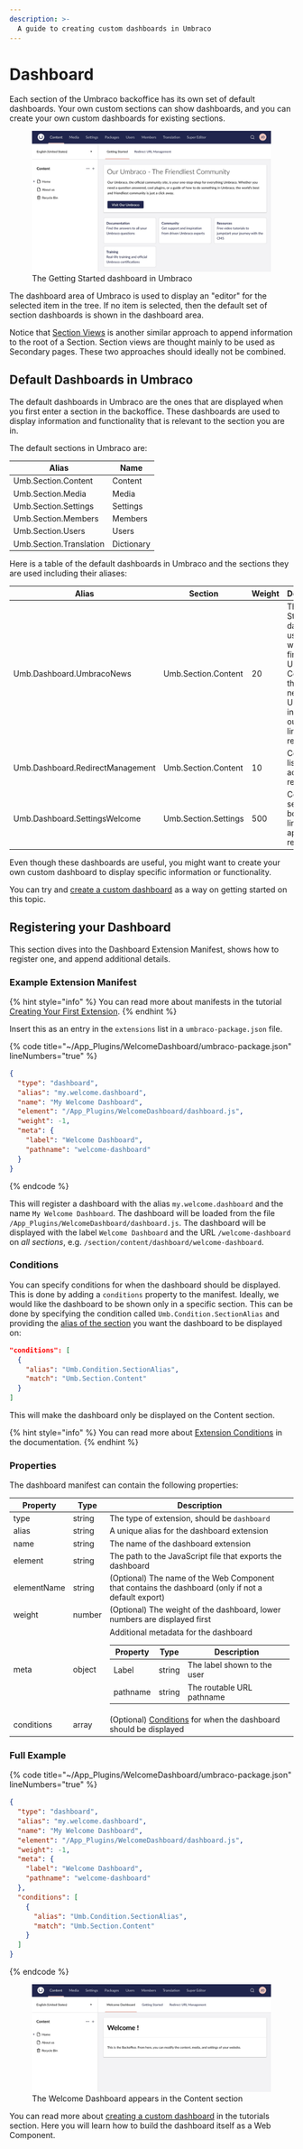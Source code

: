 ```yaml
---
description: >-
  A guide to creating custom dashboards in Umbraco
---
```


# Dashboard

Each section of the Umbraco backoffice has its own set of default dashboards. Your own custom sections can show dashboards, and you can create your own custom dashboards for existing sections.

<figure>
<img alt="The Getting Started dashboard in Umbraco" src="./images/getting-started-dashboard.jpg" />
<figcaption>The Getting Started dashboard in Umbraco</figcaption>
</figure>

The dashboard area of Umbraco is used to display an "editor" for the selected item in the tree. If no item is selected, then the default set of section dashboards is shown in the dashboard area.

Notice that [Section Views](./section-trees/sections/section-view.md) is another similar approach to append information to the root of a Section. Section views are thought mainly to be used as Secondary pages. These two approaches should ideally not be combined.

## Default Dashboards in Umbraco

The default dashboards in Umbraco are the ones that are displayed when you first enter a section in the backoffice. These dashboards are used to display information and functionality that is relevant to the section you are in.

The default sections in Umbraco are:

| Alias | Name |
| --- | --- |
| Umb.Section.Content | Content |
| Umb.Section.Media | Media |
| Umb.Section.Settings | Settings |
| Umb.Section.Members | Members |
| Umb.Section.Users | Users |
| Umb.Section.Translation | Dictionary |

Here is a table of the default dashboards in Umbraco and the sections they are used including their aliases:

| Alias | Section | Weight | Description |
| --- | --- | --- | --- |
| Umb.Dashboard.UmbracoNews | Umb.Section.Content | 20 | The Getting Started dashboard users see when they first enter Umbraco. Contains the latest news of Umbraco including outbound links to resources |
| Umb.Dashboard.RedirectManagement | Umb.Section.Content | 10 | Contains a list of active URL redirects |
| Umb.Dashboard.SettingsWelcome | Umb.Section.Settings | 500 | Contains a set of boxes with links to appropriate resources |

Even though these dashboards are useful, you might want to create your own custom dashboard to display specific information or functionality.

You can try and [create a custom dashboard](../../tutorials/creating-a-custom-dashboard/) as a way on getting started on this topic.

## Registering your Dashboard

This section dives into the Dashboard Extension Manifest, shows how to register one, and append additional details.

### Example Extension Manifest

{% hint style="info" %}
You can read more about manifests in the tutorial [Creating Your First Extension](../tutorials/creating-your-first-extension.md).
{% endhint %}

Insert this as an entry in the `extensions` list in a `umbraco-package.json` file.

{% code title="~/App_Plugins/WelcomeDashboard/umbraco-package.json" lineNumbers="true" %}

```json
{
  "type": "dashboard",
  "alias": "my.welcome.dashboard",
  "name": "My Welcome Dashboard",
  "element": "/App_Plugins/WelcomeDashboard/dashboard.js",
  "weight": -1,
  "meta": {
    "label": "Welcome Dashboard",
    "pathname": "welcome-dashboard"
  }
}
```

{% endcode %}

This will register a dashboard with the alias `my.welcome.dashboard` and the name `My Welcome Dashboard`. The dashboard will be loaded from the file `/App_Plugins/WelcomeDashboard/dashboard.js`. The dashboard will be displayed with the label `Welcome Dashboard` and the URL `/welcome-dashboard` on *all sections*, e.g. `/section/content/dashboard/welcome-dashboard`.

### Conditions

You can specify conditions for when the dashboard should be displayed. This is done by adding a `conditions` property to the manifest. Ideally, we would like the dashboard to be shown only in a specific section. This can be done by specifying the condition called `Umb.Condition.SectionAlias` and providing the [alias of the section](#default-dashboards-in-umbraco) you want the dashboard to be displayed on:

```json
"conditions": [
  {
    "alias": "Umb.Condition.SectionAlias",
    "match": "Umb.Section.Content"
  }
]
```

This will make the dashboard only be displayed on the Content section.

{% hint style="info" %}
You can read more about [Extension Conditions](./backoffice-setup/extension-registry/extension-conditions.md) in the documentation.
{% endhint %}

### Properties

The dashboard manifest can contain the following properties:

| Property | Type | Description |
| --- | --- | --- |
| type | string | The type of extension, should be `dashboard` |
| alias | string | A unique alias for the dashboard extension |
| name | string | The name of the dashboard extension |
| element | string | The path to the JavaScript file that exports the dashboard |
| elementName | string | (Optional) The name of the Web Component that contains the dashboard (only if not a default export) |
| weight | number | (Optional) The weight of the dashboard, lower numbers are displayed first |
| meta | object | Additional metadata for the dashboard <table><thead><tr><th>Property</th><th>Type</th><th>Description</th></tr></thead><tbody><tr><td>Label</td><td>string</td><td>The label shown to the user</td></tr><tr><td>pathname</td><td>string</td><td>The routable URL pathname</td></tr></tbody></table> |
| conditions | array | (Optional) [Conditions](./backoffice-setup/extension-registry/extension-conditions.md) for when the dashboard should be displayed |

### Full Example

{% code title="~/App_Plugins/WelcomeDashboard/umbraco-package.json" lineNumbers="true" %}

```json
{
  "type": "dashboard",
  "alias": "my.welcome.dashboard",
  "name": "My Welcome Dashboard",
  "element": "/App_Plugins/WelcomeDashboard/dashboard.js",
  "weight": -1,
  "meta": {
    "label": "Welcome Dashboard",
    "pathname": "welcome-dashboard"
  },
  "conditions": [
    {
      "alias": "Umb.Condition.SectionAlias",
      "match": "Umb.Section.Content"
    }
  ]
}
```

{% endcode %}

<figure>
<img alt="The Welcome Dashboard shown in the Content section" src="./images/welcome-dashboard.jpg" />
<figcaption>The Welcome Dashboard appears in the Content section</figcaption>
</figure>

You can read more about [creating a custom dashboard](../tutorials/creating-a-custom-dashboard/README.md) in the tutorials section. Here you will learn how to build the dashboard itself as a Web Component.
